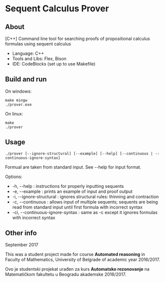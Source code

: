 ﻿# Sequent Calculus Prover


## About
[C++] Command line tool for searching proofs of propositional calculus formulas using sequent calculus

* Language: C++
* Tools and Libs: Flex, Bison
* IDE: CodeBlocks (set up to use Makefile)

## Build and run

On windows:

	make mingw
	./prover.exe

On linux:

	make
	./prover

## Usage

	./prover [--ignore-structural] [--example] [--help] [--continuous | --continuous-ignore-syntax]

Formual are taken from standard input. See --help for input format.

Options:
+ -h, --help : instructions for properly inputting sequents
+ -e, --example : prints an example of input and proof output 
+ -i, --ignore-structural : ignores structural rules: thinning and contraction
+ -c, --continuous : allows input of multiple sequents; sequents are being read from standard input until first formula with incorrect syntax
+ -ci, --continuous-ignore-syntax : same as -c except it ignores formulas with incorrect syntax

## Other info

September 2017

This was a student project made for course <b>Automated reasoning</b> in Faculty of Mathematics, University of Belgrade of academic year 2016/2017.

Ovo je studentski projekat urađen za kurs <b>Automatsko rezonovanje</b> na Matematičkom fakultetu u Beogradu akademske 2016/2017.